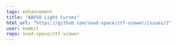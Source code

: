```yaml
---
tags: enhancement
title: "AAVSO Light Curves"
html_url: "https://github.com/snad-space/ztf-viewer/issues/2"
user: hombit
repo: snad-space/ztf-viewer
---
```


